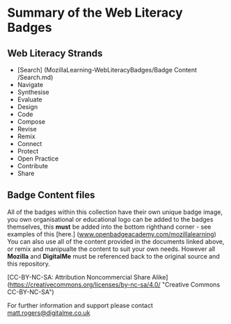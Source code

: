# Summary of the Web Literacy Badges

## Web Literacy Strands
* [Search] (MozillaLearning-WebLiteracyBadges/Badge Content /Search.md)
* Navigate
* Synthesise
* Evaluate
* Design
* Code
* Compose
* Revise
* Remix
* Connect
* Protect
* Open Practice
* Contribute
* Share

## Badge Content files

All of the badges within this collection have their own unique badge image, you own organisational or educational logo can be added to the badges themselves, this **must** be added into the bottom righthand corner - see examples of this [here.] (www.openbadgeacademy.com/mozillalearning) 
You can also use all of the content provided in the documents linked above, or remix and manipualte the content to suit your own needs. However all **Mozilla** and **DigitalMe** must be referenced back to the original source and this repository.

[CC-BY-NC-SA: Attribution Noncommercial Share Alike] (https://creativecommons.org/licenses/by-nc-sa/4.0/ "Creative Commons CC-BY-NC-SA")

For further information and support please contact matt.rogers@digitalme.co.uk
